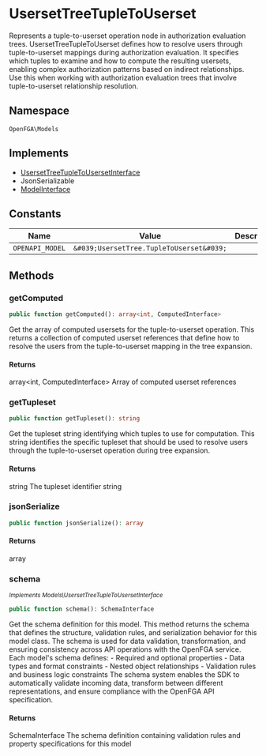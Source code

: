 # UsersetTreeTupleToUserset

Represents a tuple-to-userset operation node in authorization evaluation trees. UsersetTreeTupleToUserset defines how to resolve users through tuple-to-userset mappings during authorization evaluation. It specifies which tuples to examine and how to compute the resulting usersets, enabling complex authorization patterns based on indirect relationships. Use this when working with authorization evaluation trees that involve tuple-to-userset relationship resolution.

## Namespace
`OpenFGA\Models`

## Implements
* [UsersetTreeTupleToUsersetInterface](UsersetTreeTupleToUsersetInterface.md)
* JsonSerializable
* [ModelInterface](ModelInterface.md)

## Constants
| Name | Value | Description |
|------|-------|-------------|
| `OPENAPI_MODEL` | `&#039;UsersetTree.TupleToUserset&#039;` |  |


## Methods
### getComputed


```php
public function getComputed(): array<int, ComputedInterface>
```

Get the array of computed usersets for the tuple-to-userset operation. This returns a collection of computed userset references that define how to resolve the users from the tuple-to-userset mapping in the tree expansion.


#### Returns
array&lt;int, ComputedInterface&gt;
 Array of computed userset references

### getTupleset


```php
public function getTupleset(): string
```

Get the tupleset string identifying which tuples to use for computation. This string identifies the specific tupleset that should be used to resolve users through the tuple-to-userset operation during tree expansion.


#### Returns
string
 The tupleset identifier string

### jsonSerialize


```php
public function jsonSerialize(): array
```



#### Returns
array

### schema

*<small>Implements Models\UsersetTreeTupleToUsersetInterface</small>*  

```php
public function schema(): SchemaInterface
```

Get the schema definition for this model. This method returns the schema that defines the structure, validation rules, and serialization behavior for this model class. The schema is used for data validation, transformation, and ensuring consistency across API operations with the OpenFGA service. Each model&#039;s schema defines: - Required and optional properties - Data types and format constraints - Nested object relationships - Validation rules and business logic constraints The schema system enables the SDK to automatically validate incoming data, transform between different representations, and ensure compliance with the OpenFGA API specification.


#### Returns
SchemaInterface
 The schema definition containing validation rules and property specifications for this model

